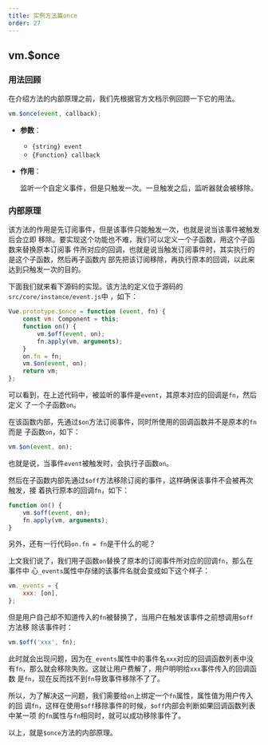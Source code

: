```yaml
---
title: 实例方法篇once
order: 27
---
```


## vm.$once

### 用法回顾

在介绍方法的内部原理之前，我们先根据官方文档示例回顾一下它的用法。

```javascript
vm.$once(event, callback);
```

-   **参数**：

    -   `{string} event`
    -   `{Function} callback`

-   **作用**：

    监听一个自定义事件，但是只触发一次。一旦触发之后，监听器就会被移除。

### 内部原理

该方法的作用是先订阅事件，但是该事件只能触发一次，也就是说当该事件被触发后会立即
移除。要实现这个功能也不难，我们可以定义一个子函数，用这个子函数来替换原本订阅事
件所对应的回调，也就是说当触发订阅事件时，其实执行的是这个子函数，然后再子函数内
部先把该订阅移除，再执行原本的回调，以此来达到只触发一次的目的。

下面我们就来看下源码的实现。该方法的定义位于源码的`src/core/instance/event.js`中
，如下：

```javascript
Vue.prototype.$once = function (event, fn) {
	const vm: Component = this;
	function on() {
		vm.$off(event, on);
		fn.apply(vm, arguments);
	}
	on.fn = fn;
	vm.$on(event, on);
	return vm;
};
```

可以看到，在上述代码中，被监听的事件是`event`，其原本对应的回调是`fn`，然后定义
了一个子函数`on`。

在该函数内部，先通过`$on`方法订阅事件，同时所使用的回调函数并不是原本的`fn`而是
子函数`on`，如下：

```javascript
vm.$on(event, on);
```

也就是说，当事件`event`被触发时，会执行子函数`on`。

然后在子函数内部先通过`$off`方法移除订阅的事件，这样确保该事件不会被再次触发，接
着执行原本的回调`fn`，如下：

```javascript
function on() {
	vm.$off(event, on);
	fn.apply(vm, arguments);
}
```

另外，还有一行代码`on.fn = fn`是干什么的呢？

上文我们说了，我们用子函数`on`替换了原本的订阅事件所对应的回调`fn`，那么在事件中
心`_events`属性中存储的该事件名就会变成如下这个样子：

```javascript
vm._events = {
	xxx: [on],
};
```

但是用户自己却不知道传入的`fn`被替换了，当用户在触发该事件之前想调用`$off`方法移
除该事件时：

```javascript
vm.$off('xxx', fn);
```

此时就会出现问题，因为在`_events`属性中的事件名`xxx`对应的回调函数列表中没
有`fn`，那么就会移除失败。这就让用户费解了，用户明明给`xxx`事件传入的回调函数
是`fn`，现在反而找不到`fn`导致事件移除不了了。

所以，为了解决这一问题，我们需要给`on`上绑定一个`fn`属性，属性值为用户传入的回
调`fn`，这样在使用`$off`移除事件的时候，`$off`内部会判断如果回调函数列表中某一项
的`fn`属性与`fn`相同时，就可以成功移除事件了。

以上，就是`$once`方法的内部原理。

